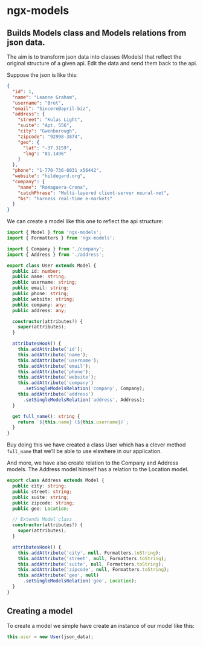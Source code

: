 # ngx-models

## Builds Models class and Models relations from json data.
The aim is to transform json data into classes (Models) that reflect the
original structure of a given api. Edit the data and send them back to the api.

Suppose the json is like this:

```json
{
  "id": 1,
  "name": "Leanne Graham",
  "username": "Bret",
  "email": "Sincere@april.biz",
  "address": {
    "street": "Kulas Light",
    "suite": "Apt. 556",
    "city": "Gwenborough",
    "zipcode": "92998-3874",
    "geo": {
      "lat": "-37.3159",
      "lng": "81.1496"
    }
  },
  "phone": "1-770-736-8031 x56442",
  "website": "hildegard.org",
  "company": {
    "name": "Romaguera-Crona",
    "catchPhrase": "Multi-layered client-server neural-net",
    "bs": "harness real-time e-markets"
  }
}
```

We can create a model like this one to reflect the api structure:

```typescript
import { Model } from 'ngx-models';
import { Formatters } from 'ngx-models';

import { Company } from './company';
import { Address } from './address';

export class User extends Model {
  public id: number;
  public name: string;
  public username: string;
  public email: string;
  public phone: string;
  public website: string;
  public company: any;
  public address: any;

  constructor(attributes?) {
    super(attributes);
  }

  attributesHook() {
    this.addAttribute('id');
    this.addAttribute('name');
    this.addAttribute('username');
    this.addAttribute('email');
    this.addAttribute('phone');
    this.addAttribute('website');
    this.addAttribute('company')
      .setSingleModelsRelation('company', Company);
    this.addAttribute('address')
      .setSingleModelsRelation('address', Address);
  }

  get full_name(): string {
    return `${this.name} (${this.username})`;
  }
}
```

Buy doing this we have created a class User which has a clever method `full_name`
that we’ll be able to use elswhere in our application.

And more, we have also create relation to the Company and Address models. The
Address model himself has a relation to the Location model.

```typescript
export class Address extends Model {
  public city: string;
  public street: string;
  public suite: string;
  public zipcode: string;
  public geo: Location;

  // Extends Model class
  constructor(attributes?) {
    super(attributes);
  }

  attributesHook() {
    this.addAttribute('city', null, Formatters.toString);
    this.addAttribute('street', null, Formatters.toString);
    this.addAttribute('suite', null, Formatters.toString);
    this.addAttribute('zipcode', null, Formatters.toString);
    this.addAttribute('geo', null)
      .setSingleModelsRelation('geo', Location);
  }
}
```

## Creating a model

To create a model we simple have create an instance of our model like this:

```typescript
this.user = new User(json_data);
```


